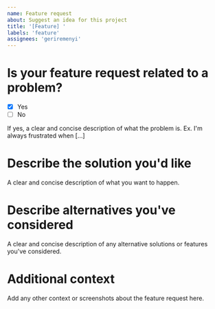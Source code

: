```yaml
---
name: Feature request
about: Suggest an idea for this project
title: '[Feature] '
labels: 'feature'
assignees: 'geriremenyi'
---
```


# Is your feature request related to a problem?

- [x] Yes
- [ ] No

If yes, a clear and concise description of what the problem is. Ex. I'm always frustrated when [...]

# Describe the solution you'd like
A clear and concise description of what you want to happen.

# Describe alternatives you've considered
A clear and concise description of any alternative solutions or features you've considered.

# Additional context
Add any other context or screenshots about the feature request here.